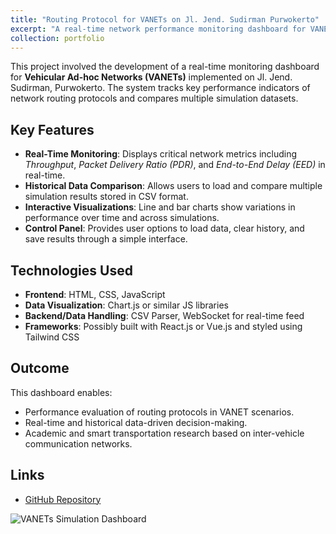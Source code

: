 ```yaml
---
title: "Routing Protocol for VANETs on Jl. Jend. Sudirman Purwokerto"
excerpt: "A real-time network performance monitoring dashboard for VANETs using Throughput, PDR, and EED metrics. <br/><img src='/images/website.png'>"
collection: portfolio
---
```


This project involved the development of a real-time monitoring dashboard for **Vehicular Ad-hoc Networks (VANETs)** implemented on Jl. Jend. Sudirman, Purwokerto. The system tracks key performance indicators of network routing protocols and compares multiple simulation datasets.

## Key Features

- **Real-Time Monitoring**: Displays critical network metrics including *Throughput*, *Packet Delivery Ratio (PDR)*, and *End-to-End Delay (EED)* in real-time.
- **Historical Data Comparison**: Allows users to load and compare multiple simulation results stored in CSV format.
- **Interactive Visualizations**: Line and bar charts show variations in performance over time and across simulations.
- **Control Panel**: Provides user options to load data, clear history, and save results through a simple interface.


## Technologies Used

- **Frontend**: HTML, CSS, JavaScript
- **Data Visualization**: Chart.js or similar JS libraries
- **Backend/Data Handling**: CSV Parser, WebSocket for real-time feed
- **Frameworks**: Possibly built with React.js or Vue.js and styled using Tailwind CSS

## Outcome

This dashboard enables:
- Performance evaluation of routing protocols in VANET scenarios.
- Real-time and historical data-driven decision-making.
- Academic and smart transportation research based on inter-vehicle communication networks.

## Links

- [GitHub Repository](https://github.com/AbdulFatahAmrulloh/Website-VANET-for-Throughput-PDR-and-EED)

<img src='/images/website.png' alt='VANETs Simulation Dashboard'>

